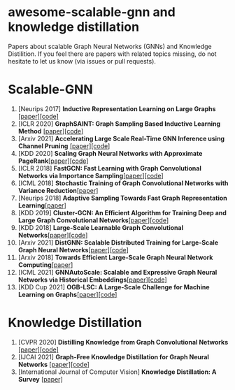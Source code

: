# awesome-scalable-gnn and knowledge distillation
Papers about scalable Graph Neural Networks (GNNs) and Knowledge Distilition.
If you feel there are papers with related topics missing, do not hesitate to let us know (via issues or pull requests).

# Scalable-GNN
1. [Neurips 2017] **Inductive Representation Learning on Large Graphs** [[paper]](https://arxiv.org/abs/1706.02216)[[code]](https://github.com/williamleif/GraphSAGE)
2. [ICLR 2020] **GraphSAINT: Graph Sampling Based Inductive Learning Method** [[paper]](https://arxiv.org/abs/1907.04931)[[code]](https://github.com/GraphSAINT/GraphSAINT)
3. [Arxiv 2021] **Accelerating Large Scale Real-Time GNN Inference using Channel Pruning** [[paper]](https://arxiv.org/abs/2105.04528)[[code]](https://github.com/tedzhouhk/GCNP)
4. [KDD 2020] **Scaling Graph Neural Networks with Approximate PageRank**[[paper]](https://arxiv.org/abs/2007.01570)[[code]](https://github.com/TUM-DAML/pprgo_pytorch)
5. [ICLR 2018] **FastGCN: Fast Learning with Graph Convolutional Networks via Importance Sampling**[[paper]](https://arxiv.org/abs/1801.10247)[[code]](https://github.com/matenure/FastGCN)
6. [ICML 2018] **Stochastic Training of Graph Convolutional Networks with Variance Reduction**[[paper]](https://arxiv.org/abs/1710.10568)
7. [Neurips 2018] **Adaptive Sampling Towards Fast Graph Representation Learning**[[paper]](https://arxiv.org/abs/1809.05343)
8. [KDD 2019] **Cluster-GCN: An Efficient Algorithm for Training Deep and Large Graph Convolutional Networks**[[paper]](https://arxiv.org/abs/1905.07953)[[code]](https://github.com/google-research/google-research)
9. [KDD 2018] **Large-Scale Learnable Graph Convolutional Networks**[[paper]](https://dl.acm.org/doi/abs/10.1145/3219819.3219947)[[code]](https://github.com/divelab/lgcn)
10. [Arxiv 2021] **DistGNN: Scalable Distributed Training for Large-Scale Graph Neural Networks**[[paper]](https://arxiv.org/abs/2104.06700)[[code]]()
11. [Arxiv 2018] **Towards Efficient Large-Scale Graph Neural Network Computing**[[paper]](https://arxiv.org/pdf/1810.08403.pdf)
12. [ICML 2021] **GNNAutoScale: Scalable and Expressive Graph Neural Networks via Historical Embeddings**[[paper]](https://arxiv.org/pdf/2106.05609.pdf)[[code]](https://github.com/rusty1s/pyg_autoscale)
13. [KDD Cup 2021] **OGB-LSC: A Large-Scale Challenge for Machine Learning on Graphs**[[paper]](https://arxiv.org/pdf/2103.09430.pdf)[[code]](https://github.com/snap-stanford/ogb)

# Knowledge Distillation
1. [CVPR 2020] **Distilling Knowledge from Graph Convolutional Networks** [[paper]](https://arxiv.org/abs/2003.10477)[[code]](https://github.com/ihollywhy/DistillGCN.PyTorch)
2. [IJCAI 2021] **Graph-Free Knowledge Distillation for Graph Neural Networks** [[paper]](https://arxiv.org/pdf/2105.07519.pdf)[[code]](https://github.com/Xiang-Deng-DL/GFKD)
3. [International Journal of Computer Vision] **Knowledge Distillation: A Survey** [[paper]](https://arxiv.org/pdf/2006.05525.pdf)
